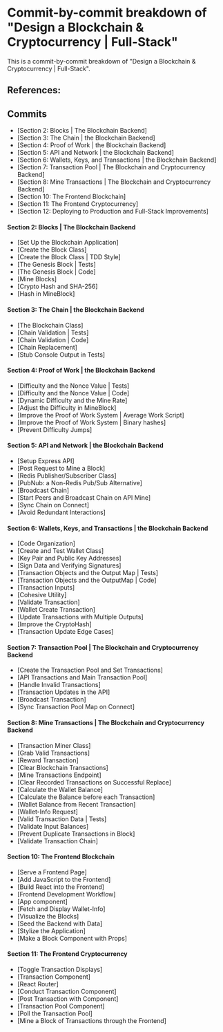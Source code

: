 # Commit-by-commit breakdown of "Design a Blockchain & Cryptocurrency | Full-Stack"

This is a commit-by-commit breakdown of "Design a Blockchain & Cryptocurrency | Full-Stack".

## References:
## Commits
- [Section 2: Blocks | The Blockchain Backend]
- [Section 3: The Chain | the Blockchain Backend]
- [Section 4: Proof of Work | the Blockchain Backend]
- [Section 5: API and Network | the Blockchain Backend]
- [Section 6: Wallets, Keys, and Transactions | the Blockchain Backend]
- [Section 7: Transaction Pool | The Blockchain and Cryptocurrency Backend]
- [Section 8: Mine Transactions | The Blockchain and Cryptocurrency Backend]
- [Section 10: The Frontend Blockchain]
- [Section 11: The Frontend Cryptocurrency]
- [Section 12: Deploying to Production and Full-Stack Improvements]

#### Section 2: Blocks | The Blockchain Backend
* [Set Up the Blockchain Application]
* [Create the Block Class]
* [Create the Block Class | TDD Style]
* [The Genesis Block | Tests]
* [The Genesis Block | Code]
* [Mine Blocks]
* [Crypto Hash and SHA-256]
* [Hash in MineBlock]

#### Section 3: The Chain | the Blockchain Backend
* [The Blockchain Class]
* [Chain Validation | Tests]
* [Chain Validation | Code]
* [Chain Replacement]
* [Stub Console Output in Tests]

#### Section 4: Proof of Work | the Blockchain Backend
* [Difficulty and the Nonce Value | Tests]
* [Difficulty and the Nonce Value | Code]
* [Dynamic Difficulty and the Mine Rate]
* [Adjust the Difficulty in MineBlock]
* [Improve the Proof of Work System | Average Work Script]
* [Improve the Proof of Work System | Binary hashes]
* [Prevent Difficulty Jumps]

#### Section 5: API and Network | the Blockchain Backend
* [Setup Express API]
* [Post Request to Mine a Block]
* [Redis Publisher/Subscriber Class]
* [PubNub: a Non-Redis Pub/Sub Alternative]
* [Broadcast Chain]
* [Start Peers and Broadcast Chain on API Mine]
* [Sync Chain on Connect]
* [Avoid Redundant Interactions]

#### Section 6: Wallets, Keys, and Transactions | the Blockchain Backend
* [Code Organization]
* [Create and Test Wallet Class]
* [Key Pair and Public Key Addresses]
* [Sign Data and Verifying Signatures]
* [Transaction Objects and the Output Map | Tests]
* [Transaction Objects and the OutputMap | Code]
* [Transaction Inputs]
* [Cohesive Utility]
* [Validate Transaction]
* [Wallet Create Transaction]
* [Update Transactions with Multiple Outputs]
* [Improve the CryptoHash]
* [Transaction Update Edge Cases]

#### Section 7: Transaction Pool | The Blockchain and Cryptocurrency Backend
* [Create the Transaction Pool and Set Transactions]
* [API Transactions and Main Transaction Pool]
* [Handle Invalid Transactions]
* [Transaction Updates in the API]
* [Broadcast Transaction]
* [Sync Transaction Pool Map on Connect]
#### Section 8: Mine Transactions | The Blockchain and Cryptocurrency Backend
* [Transaction Miner Class]
* [Grab Valid Transactions]
* [Reward Transaction]
* [Clear Blockchain Transactions]
* [Mine Transactions Endpoint]
* [Clear Recorded Transactions on Successful Replace]
* [Calculate the Wallet Balance]
* [Calculate the Balance before each Transaction]
* [Wallet Balance from Recent Transaction]
* [Wallet-Info Request]
* [Valid Transaction Data | Tests]
* [Validate Input Balances]
* [Prevent Duplicate Transactions in Block]
* [Validate Transaction Chain]

#### Section 10: The Frontend Blockchain
* [Serve a Frontend Page]
* [Add JavaScript to the Frontend]
* [Build React into the Frontend]
* [Frontend Development Workflow]
* [App component]
* [Fetch and Display Wallet-Info]
* [Visualize the Blocks]
* [Seed the Backend with Data]
* [Stylize the Application]
* [Make a Block Component with Props]

#### Section 11: The Frontend Cryptocurrency
* [Toggle Transaction Displays]
* [Transaction Component]
* [React Router]
* [Conduct Transaction Component]
* [Post Transaction with Component]
* [Transaction Pool Component]
* [Poll the Transaction Pool]
* [Mine a Block of Transactions through the Frontend]

